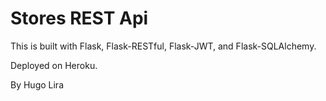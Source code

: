 # Stores REST Api

This is built with Flask, Flask-RESTful, Flask-JWT, and Flask-SQLAlchemy.

Deployed on Heroku.

By Hugo Lira